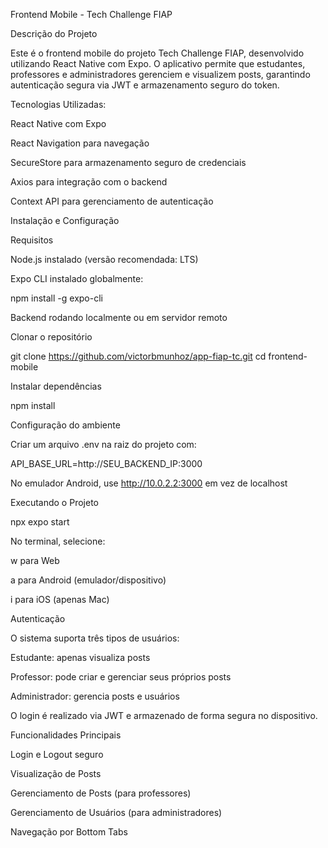 Frontend Mobile - Tech Challenge FIAP

Descrição do Projeto

Este é o frontend mobile do projeto Tech Challenge FIAP, desenvolvido utilizando React Native com Expo. O aplicativo permite que estudantes, professores e administradores gerenciem e visualizem posts, garantindo autenticação segura via JWT e armazenamento seguro do token.

Tecnologias Utilizadas:

React Native com Expo

React Navigation para navegação

SecureStore para armazenamento seguro de credenciais

Axios para integração com o backend

Context API para gerenciamento de autenticação

Instalação e Configuração

Requisitos

Node.js instalado (versão recomendada: LTS)

Expo CLI instalado globalmente:

npm install -g expo-cli

Backend rodando localmente ou em servidor remoto

Clonar o repositório

git clone https://github.com/victorbmunhoz/app-fiap-tc.git
cd frontend-mobile

Instalar dependências

npm install

Configuração do ambiente

Criar um arquivo .env na raiz do projeto com:

API_BASE_URL=http://SEU_BACKEND_IP:3000

No emulador Android, use http://10.0.2.2:3000 em vez de localhost

Executando o Projeto

npx expo start

No terminal, selecione:

w para Web

a para Android (emulador/dispositivo)

i para iOS (apenas Mac)

Autenticação

O sistema suporta três tipos de usuários:

Estudante: apenas visualiza posts

Professor: pode criar e gerenciar seus próprios posts

Administrador: gerencia posts e usuários

O login é realizado via JWT e armazenado de forma segura no dispositivo.

Funcionalidades Principais

Login e Logout seguro

Visualização de Posts

Gerenciamento de Posts (para professores)

Gerenciamento de Usuários (para administradores)

Navegação por Bottom Tabs
